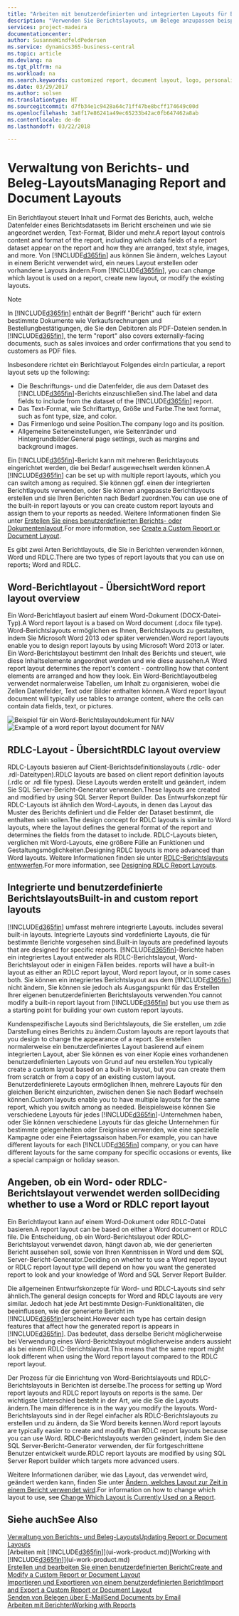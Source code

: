 ```yaml
---
title: "Arbeiten mit benutzerdefinierten und integrierten Layouts für Berichte und Belege | Microsoft Docs"
description: "Verwenden Sie Berichtslayouts, um Belege anzupassen beispielsweise um die gewünschten Schriftart, das Logo oder die Seiteneinstellungen von PDF-Dateien zu personalisieren, die Sie den Debitoren senden."
services: project-madeira
documentationcenter: 
author: SusanneWindfeldPedersen
ms.service: dynamics365-business-central
ms.topic: article
ms.devlang: na
ms.tgt_pltfrm: na
ms.workload: na
ms.search.keywords: customized report, document layout, logo, personalize
ms.date: 03/29/2017
ms.author: solsen
ms.translationtype: HT
ms.sourcegitcommit: d7fb34e1c9428a64c71ff47be8bcff174649c00d
ms.openlocfilehash: 3a8f17e86241a49ec65233b42ac0fb647462a8ab
ms.contentlocale: de-de
ms.lasthandoff: 03/22/2018

---
```

# <a name="managing-report-and-document-layouts"></a><span data-ttu-id="bf077-103">Verwaltung von Berichts- und Beleg-Layouts</span><span class="sxs-lookup"><span data-stu-id="bf077-103">Managing Report and Document Layouts</span></span>
<span data-ttu-id="bf077-104">Ein Berichtlayout steuert Inhalt und Format des Berichts, auch, welche Datenfelder eines Berichtsdatasets im Bericht erscheinen und wie sie angeordnet werden, Text-Format, Bilder und mehr.</span><span class="sxs-lookup"><span data-stu-id="bf077-104">A report layout controls content and format of the report, including which data fields of a report dataset appear on the report and how they are arranged, text style, images, and more.</span></span> <span data-ttu-id="bf077-105">Von [!INCLUDE[d365fin](includes/d365fin_md.md)] aus können Sie ändern, welches Layout in einem Bericht verwendet wird, ein neues Layout erstellen oder vorhandene Layouts ändern.</span><span class="sxs-lookup"><span data-stu-id="bf077-105">From [!INCLUDE[d365fin](includes/d365fin_md.md)], you can change which layout is used on a report, create new layout, or modify the existing layouts.</span></span>

> [!NOTE]  
>   <span data-ttu-id="bf077-106">In [!INCLUDE[d365fin](includes/d365fin_md.md)] enthält der Begriff "Bericht" auch für extern bestimmte Dokumente wie Verkaufsrechnungen und Bestellungbestätigungen, die Sie den Debitoren als PDF-Dateien senden.</span><span class="sxs-lookup"><span data-stu-id="bf077-106">In [!INCLUDE[d365fin](includes/d365fin_md.md)], the term "report" also covers externally-facing documents, such as sales invoices and order confirmations that you send to customers as PDF files.</span></span>

<span data-ttu-id="bf077-107">Insbesondere richtet ein Berichtlayout Folgendes ein:</span><span class="sxs-lookup"><span data-stu-id="bf077-107">In particular, a report layout sets up the following:</span></span>

* <span data-ttu-id="bf077-108">Die Beschriftungs- und die Datenfelder, die aus dem Dataset des [!INCLUDE[d365fin](includes/d365fin_md.md)]-Berichts einzuschließen sind.</span><span class="sxs-lookup"><span data-stu-id="bf077-108">The label and data fields to include from the dataset of the [!INCLUDE[d365fin](includes/d365fin_md.md)] report.</span></span>
* <span data-ttu-id="bf077-109">Das Text-Format, wie Schriftarttyp, Größe und Farbe.</span><span class="sxs-lookup"><span data-stu-id="bf077-109">The text format, such as font type, size, and color.</span></span>
* <span data-ttu-id="bf077-110">Das Firmenlogo und seine Position.</span><span class="sxs-lookup"><span data-stu-id="bf077-110">The company logo and its position.</span></span>
* <span data-ttu-id="bf077-111">Allgemeine Seiteneinstellungen, wie Seitenränder und Hintergrundbilder.</span><span class="sxs-lookup"><span data-stu-id="bf077-111">General page settings, such as margins and background images.</span></span>

<span data-ttu-id="bf077-112">Ein [!INCLUDE[d365fin](includes/d365fin_md.md)]-Bericht kann mit mehreren Berichtlayouts eingerichtet werden, die bei Bedarf ausgewechselt werden können.</span><span class="sxs-lookup"><span data-stu-id="bf077-112">A [!INCLUDE[d365fin](includes/d365fin_md.md)] can be set up with multiple report layouts, which you can switch among as required.</span></span> <span data-ttu-id="bf077-113">Sie können ggf. einen der integrierten Berichtlayouts verwenden, oder Sie können angepasste Berichtlayouts erstellen und sie Ihren Berichten nach Bedarf zuordnen.</span><span class="sxs-lookup"><span data-stu-id="bf077-113">You can use one of the built-in report layouts or you can create custom report layouts and assign them to your reports as needed.</span></span> <span data-ttu-id="bf077-114">Weitere Informationen finden Sie unter [Erstellen Sie eines benutzerdefinierten Berichts- oder Dokumentenlayout](ui-how-create-custom-report-layout.md).</span><span class="sxs-lookup"><span data-stu-id="bf077-114">For more information, see [Create a Custom Report or Document Layout](ui-how-create-custom-report-layout.md).</span></span>

<span data-ttu-id="bf077-115">Es gibt zwei Arten Berichtlayouts, die Sie in Berichten verwenden können, Word und RDLC.</span><span class="sxs-lookup"><span data-stu-id="bf077-115">There are two types of report layouts that you can use on reports; Word and RDLC.</span></span>

## <a name="word-report-layout-overview"></a><span data-ttu-id="bf077-116">Word-Berichtlayout - Übersicht</span><span class="sxs-lookup"><span data-stu-id="bf077-116">Word report layout overview</span></span>
<span data-ttu-id="bf077-117">Ein Word-Berichtlayout basiert auf einem Word-Dokument (DOCX-Datei-Typ).</span><span class="sxs-lookup"><span data-stu-id="bf077-117">A Word report layout is a based on Word document (.docx file type).</span></span> <span data-ttu-id="bf077-118">Word-Berichtslayouts ermöglichen es Ihnen, Berichtslayouts zu gestalten, indem Sie Microsoft Word 2013 oder später verwenden.</span><span class="sxs-lookup"><span data-stu-id="bf077-118">Word report layouts enable you to design report layouts by using Microsoft Word 2013 or later.</span></span> <span data-ttu-id="bf077-119">Ein Word-Berichtslayout bestimmt den Inhalt des Berichts und steuert, wie diese Inhaltselemente angeordnet werden und wie diese aussehen.</span><span class="sxs-lookup"><span data-stu-id="bf077-119">A Word report layout determines the report's content - controlling how that content elements are arranged and how they look.</span></span> <span data-ttu-id="bf077-120">Ein Word-Berichtlayoutbeleg verwendet normalerweise Tabellen, um Inhalt zu organisieren, wobei die Zellen Datenfelder, Text oder Bilder enthalten können.</span><span class="sxs-lookup"><span data-stu-id="bf077-120">A Word report layout document will typically use tables to arrange content, where the cells can contain data fields, text, or pictures.</span></span>

 <span data-ttu-id="bf077-121">![Beispiel für ein Word-Berichtslayoutdokument für NAV](media/nav_wordreportlayout_edit_in_word_example.png "NAV_WordReportLayout_Edit_In_Word_Example")</span><span class="sxs-lookup"><span data-stu-id="bf077-121">![Example of a word report layout document for NAV](media/nav_wordreportlayout_edit_in_word_example.png "NAV_WordReportLayout_Edit_In_Word_Example")</span></span>  

## <a name="rdlc-layout-overview"></a><span data-ttu-id="bf077-122">RDLC-Layout - Übersicht</span><span class="sxs-lookup"><span data-stu-id="bf077-122">RDLC layout overview</span></span>
<span data-ttu-id="bf077-123">RDLC-Layouts basieren auf Client-Berichtsdefinitionslayouts (.rdlc- oder .rdl-Dateitypen).</span><span class="sxs-lookup"><span data-stu-id="bf077-123">RDLC layouts are based on client report definition layouts (.rdlc or .rdl file types).</span></span> <span data-ttu-id="bf077-124">Diese Layouts werden erstellt und geändert, indem Sie SQL Server-Bericht-Generator verwenden.</span><span class="sxs-lookup"><span data-stu-id="bf077-124">These layouts are created and modified by using SQL Server Report Builder.</span></span> <span data-ttu-id="bf077-125">Das Entwurfskonzept für RDLC-Layouts ist ähnlich den Word-Layouts, in denen das Layout das Muster des Berichts definiert und die Felder der Dataset bestimmt, die enthalten sein sollen.</span><span class="sxs-lookup"><span data-stu-id="bf077-125">The design concept for RDLC layouts is similar to Word layouts, where the layout defines the general format of the report and determines the fields from the dataset to include.</span></span> <span data-ttu-id="bf077-126">RDLC-Layouts bieten, verglichen mit Word-Layouts, eine größere Fülle an Funktionen und Gestaltungsmöglichkeiten.</span><span class="sxs-lookup"><span data-stu-id="bf077-126">Designing RDLC layouts is more advanced than Word layouts.</span></span> <span data-ttu-id="bf077-127">Weitere Informationen finden sie unter [RDLC-Berichtslayouts entwwerfen](/dynamics-nav/Designing-RDLC-Report-Layouts).</span><span class="sxs-lookup"><span data-stu-id="bf077-127">For more information, see [Designing RDLC Report Layouts](/dynamics-nav/Designing-RDLC-Report-Layouts).</span></span>

## <a name="built-in-and-custom-report-layouts"></a><span data-ttu-id="bf077-128">Integrierte und benutzerdefinierte Berichtslayouts</span><span class="sxs-lookup"><span data-stu-id="bf077-128">Built-in and custom report layouts</span></span>
[!INCLUDE[d365fin](includes/d365fin_md.md)]<span data-ttu-id="bf077-129"> umfasst mehrere integrierte Layouts.</span><span class="sxs-lookup"><span data-stu-id="bf077-129"> includes several built-in layouts.</span></span> <span data-ttu-id="bf077-130">Integrierte Layouts sind vordefinierte Layouts, die für bestimmte Berichte vorgesehen sind.</span><span class="sxs-lookup"><span data-stu-id="bf077-130">Built-in layouts are predefined layouts that are designed for specific reports.</span></span> [!INCLUDE[d365fin](includes/d365fin_md.md)]<span data-ttu-id="bf077-131">-Berichte haben ein integriertes Layout entweder als RDLC-Berichtslayout, Word-Berichtslayout oder in einigen Fällen beides.</span><span class="sxs-lookup"><span data-stu-id="bf077-131"> reports will have a built-in layout as either an RDLC report layout, Word report layout, or in some cases both.</span></span> <span data-ttu-id="bf077-132">Sie können ein integriertes Berichtslayout aus dem [!INCLUDE[d365fin](includes/d365fin_md.md)] nicht ändern, Sie können sie jedoch als Ausgangspunkt für das Erstellen Ihrer eigenen benutzerdefinierten Berichtslayouts verwenden.</span><span class="sxs-lookup"><span data-stu-id="bf077-132">You cannot modify a built-in report layout from [!INCLUDE[d365fin](includes/d365fin_md.md)] but you use them as a starting point for building your own custom report layouts.</span></span>

<span data-ttu-id="bf077-133">Kundenspezifische Layouts sind Berichtslayouts, die Sie erstellen, um zdie Darstellung eines Berichts zu ändern.</span><span class="sxs-lookup"><span data-stu-id="bf077-133">Custom layouts are report layouts that you design to change the appearance of a report.</span></span> <span data-ttu-id="bf077-134">Sie erstellen normalerweise ein benutzerdefiniertes Layout basierend auf einem integrierten Layout, aber Sie können es von einer Kopie eines vorhandenen benutzerdefinierten Layouts von Grund auf neu erstellen.</span><span class="sxs-lookup"><span data-stu-id="bf077-134">You typically create a custom layout based on a built-in layout, but you can create them from scratch or from a copy of an existing custom layout.</span></span> <span data-ttu-id="bf077-135">Benutzerdefinierete Layouts ermöglichen Ihnen, mehrere Layouts für den gleichen Bericht einzurichten, zwischen denen Sie nach Bedarf wechseln können.</span><span class="sxs-lookup"><span data-stu-id="bf077-135">Custom layouts enable you to have multiple layouts for the same report, which you switch among as needed.</span></span> <span data-ttu-id="bf077-136">Beispielsweise können Sie verschiedene Layouts für jedes [!INCLUDE[d365fin](includes/d365fin_md.md)]-Unternehmen haben, oder Sie können verschiedene Layouts für das gleiche Unternehmen für bestimmte gelegenheiten oder Ereignisse verwenden, wie eine spezielle Kampagne oder eine Feiertagssaison haben.</span><span class="sxs-lookup"><span data-stu-id="bf077-136">For example, you can have different layouts for each [!INCLUDE[d365fin](includes/d365fin_md.md)] company, or you can have different layouts for the same company for specific occasions or events, like a special campaign or holiday season.</span></span>

## <a name="deciding-whether-to-use-a-word-or-rdlc-report-layout"></a><span data-ttu-id="bf077-137">Angeben, ob ein Word- oder RDLC-Berichtslayout verwendet werden soll</span><span class="sxs-lookup"><span data-stu-id="bf077-137">Deciding whether to use a Word or RDLC report layout</span></span>
<span data-ttu-id="bf077-138">Ein Berichtlayout kann auf einem Word-Dokument oder RDLC-Datei basieren.</span><span class="sxs-lookup"><span data-stu-id="bf077-138">A report layout can be based on either a Word document or RDLC file.</span></span> <span data-ttu-id="bf077-139">Die Entscheidung, ob ein Word-Berichtslayout oder RDLC-Berichtslayout verwendet davon, hängt davon ab, wie der generierten Bericht aussehen soll, sowie von Ihren Kenntnissen in Word und dem SQL Server-Bericht-Generator.</span><span class="sxs-lookup"><span data-stu-id="bf077-139">Deciding on whether to use a Word report layout or RDLC report layout type will depend on how you want the generated report to look and your knowledge of Word and SQL Server Report Builder.</span></span>

<span data-ttu-id="bf077-140">Die allgemeinen Entwurfskonzepte für Word- und RDLC-Layouts sind sehr ähnlich.</span><span class="sxs-lookup"><span data-stu-id="bf077-140">The general design concepts for Word and RDLC layouts are very similar.</span></span> <span data-ttu-id="bf077-141">Jedoch hat jede Art bestimmte Design-Funktionalitäten, die beeinflussen, wie der generierte Bericht im [!INCLUDE[d365fin](includes/d365fin_md.md)]erscheint.</span><span class="sxs-lookup"><span data-stu-id="bf077-141">However each type has certain design features that affect how the generated report is appears in [!INCLUDE[d365fin](includes/d365fin_md.md)].</span></span> <span data-ttu-id="bf077-142">Das bedeutet, dass derselbe Bericht möglicherweise bei Verwendung eines Word-Berichtslayout möglicherweise anders aussieht als bei einem RDLC-Berichtslayout.</span><span class="sxs-lookup"><span data-stu-id="bf077-142">This means that the same report might look different when using the Word report layout compared to the RDLC report layout.</span></span>

<span data-ttu-id="bf077-143">Der Prozess für die Einrichtung von Word-Berichtslayouts und RDLC-Berichtslayouts in Berichten ist derselbe.</span><span class="sxs-lookup"><span data-stu-id="bf077-143">The process for setting up Word report layouts and RDLC report layouts on reports is the same.</span></span> <span data-ttu-id="bf077-144">Der wichtigste Unterschied besteht in der Art, wie die Sie die Layouts ändern.</span><span class="sxs-lookup"><span data-stu-id="bf077-144">The main difference is in the way you modify the layouts.</span></span> <span data-ttu-id="bf077-145">Word-Berichtslayouts sind in der Regel einfacher als RDLC-Berichtslayouts zu erstellen und zu ändern, da Sie Word bereits kennen.</span><span class="sxs-lookup"><span data-stu-id="bf077-145">Word report layouts are typically easier to create and modify than RDLC report layouts because you can use Word.</span></span> <span data-ttu-id="bf077-146">RDLC-Berichtslayouts werden geändert, indem Sie den SQL Server-Bericht-Generator verwenden, der für fortgeschrittene Benutzer entwickelt wurde.</span><span class="sxs-lookup"><span data-stu-id="bf077-146">RDLC report layouts are modified by using SQL Server Report builder which targets more advanced users.</span></span>

<span data-ttu-id="bf077-147">Weitere Informationen darüber, wie das Layout, das verwendet wird, geändert werden kann, finden Sie unter [Ändern, welches Layout zur Zeit in einem Bericht verwendet wird](ui-how-change-layout-currently-used-report.md).</span><span class="sxs-lookup"><span data-stu-id="bf077-147">For information on how to change which layout to use, see [Change Which Layout is Currently Used on a Report](ui-how-change-layout-currently-used-report.md).</span></span>

## <a name="see-also"></a><span data-ttu-id="bf077-148">Siehe auch</span><span class="sxs-lookup"><span data-stu-id="bf077-148">See Also</span></span>
[<span data-ttu-id="bf077-149">Verwaltung von Berichts- und Beleg-Layouts</span><span class="sxs-lookup"><span data-stu-id="bf077-149">Updating Report or Document Layouts</span></span>](ui-update-report-layouts.md)  
<span data-ttu-id="bf077-150">[Arbeiten mit [!INCLUDE[d365fin](includes/d365fin_md.md)]](ui-work-product.md)</span><span class="sxs-lookup"><span data-stu-id="bf077-150">[Working with [!INCLUDE[d365fin](includes/d365fin_md.md)]](ui-work-product.md)</span></span>  
[<span data-ttu-id="bf077-151">Erstellen und bearbeiten Sie einen benutzerdefinierten Bericht</span><span class="sxs-lookup"><span data-stu-id="bf077-151">Create and Modify a Custom Report or Document Layout</span></span>](ui-how-create-custom-report-layout.md)  
[<span data-ttu-id="bf077-152">Importieren und Exportieren von einem benutzerdefinierten Bericht</span><span class="sxs-lookup"><span data-stu-id="bf077-152">Import and Export a Custom Report or Document Layout</span></span>](ui-how-import-and-export-report-layout.md)  
[<span data-ttu-id="bf077-153">Senden von Belegen über E-Mail</span><span class="sxs-lookup"><span data-stu-id="bf077-153">Send Documents by Email</span></span>](ui-how-send-documents-email.md)  
[<span data-ttu-id="bf077-154">Arbeiten mit Berichten</span><span class="sxs-lookup"><span data-stu-id="bf077-154">Working with Reports</span></span>](ui-work-report.md)  

